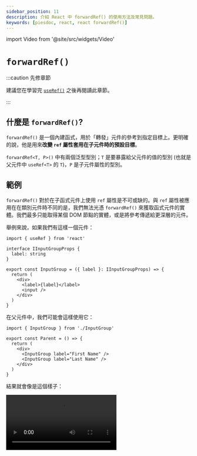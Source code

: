 ```yaml
---
sidebar_position: 11
description: 介紹 React 中 forwardRef() 的使用方法及常見問題。
keywords: [piesdoc, react, react forwardRef()]
---
```


import Video from '@site/src/widgets/Video'

# `forwardRef()`

:::caution 先修章節

建議您在學習完 [`useRef()`](./use-ref#component-instances) 之後再閱讀此章節。

:::

## 什麼是 `forwardRef()`?

`forwardRef()` 是一個內建函式，用於「轉發」元件的參考到指定目標上。更明確的說，他是用來**改變 `ref` 屬性套用在子元件時的預設目標**。

`forwardRef<T, P>()` 中有兩個泛型型別；`T` 是要暴露給父元件的值的型別 (也就是父元件中 `useRef<T>` 的 `T`)，`P` 是子元件屬性的型別。

## 範例

`forwardRef()` 對於在子函式元件上使用 `ref` 屬性是不可或缺的。與 `ref` 屬性被應用在在類別元件時不同的是，我們無法光憑 `forwardRef()` 來獲取函式元件的實體。我們最多只能取得某個 DOM 節點的實體，或是將參考傳遞給更深層的元件。

舉例來說，如果我們有這樣一個元件：

```tsx title="InputGroup.tsx" showLineNumbers
import { useRef } from 'react'

interface IInputGroupProps {
  label: string
}

export const InputGroup = ({ label }: IInputGroupProps) => {
  return (
    <div>
      <label>{label}</label>
      <input />
    </div>
  )
}
```

在父元件中，我們可能會這樣使用它：

```tsx title="Parent.tsx" showLineNumbers
import { InputGroup } from './InputGroup'

export const Parent = () => {
  return (
    <div>
      <InputGroup label="First Name" />
      <InputGroup label="Last Name" />
    </div>
  )
}
```

結果就會像是這個樣子：

<Video src="/video/react/forward-ref_0.mov" />

目前一切都運作良好，但是我們現在被要求增加一個新的功能－在某個父元件的按鈕被點擊時，我們要聚焦 (focus) 在 "Last Name" 的輸入框上。由於 `<input>` 標籤被放在子元件中，似乎沒有優雅的方式可以達成這個目的。

這就是 `forwardRef()` 有用的地方。它可以讓 `ref` 屬性也能在函式元件上運作，並且轉發參考的對象至 `InputGroup` 中的 `<input>` 上。例如：

```tsx title="InputGroup.tsx" showLineNumbers
import { forwardRef } from 'react'

interface IInputGroupProps {
  label: string
}

// highlight-next-line
export const InputGroup = forwardRef<HTMLInputElement, IInputGroupProps>(
  // highlight-next-line
  ({ label }, ref) => {
    return (
      <div>
        <label>{label}</label>
        {/* highlight-next-line */}
        <input ref={ref} />
      </div>
    )
  }
)
```

如您所見，`ref` 並不會被放在屬性 (props) 之中；相反地，它被放在 `forwardRef()` 的第二個參數中供我們使用。在將 `ref` 綁定到 `<input>` 身上之後，我們終於可以從父元件使用參考取得子元件 `<input>` 的實體：

```tsx title="Parent.tsx" showLineNumbers
import { useRef } from 'react'
import { InputGroup } from './InputGroup'

export const Parent = () => {
  // highlight-next-line
  const lastNameInput = useRef<HTMLInputElement>(null)

  const focusLastNameInput = () => {
    lastNameInput.current?.focus()
  }

  return (
    <div>
      <InputGroup label="First Name" />
      <InputGroup
        {/* highlight-next-line */}
        ref={lastNameInput}
        label="Last Name"
      />
      <button onClick={focusLastNameInput}>
        Focus Last Name Input
      </button>
    </div>
  )
}
```

<Video src="/video/react/forward-ref_1.mov" />

<details>
  <summary><code>forwardRef()</code> 能用在類別元件身上嗎？</summary>

  可以，但是我們不建議這麼做；為了讓他動起來，一些怪招數是無法避免的。舉例來說：

  ```tsx title="InputGroup.tsx" showLineNumbers
  import { Component, forwardRef } from 'react'

  interface IInputGroupProps {
    label: string
  }

  interface IInputGroupState {}

  export const InputGroup = forwardRef<HTMLInputElement, IInputGroupProps>(
    (props, ref) => {
      // highlight-next-line
      class MyComponent extends Component<IInputGroupProps, IInputGroupState> {
        render() {
          return (
            <div>
              <label>{this.props.label}</label>
              {/* highlight-next-line */}
              <input ref={ref} />
            </div>
          )
        }
      }

      // highlight-next-line
      return <MyComponent {...props} />
    }
  )
  ```

  為了取得 `forwardRef()` 中的 `ref` 並在類別元件中使用，我們得將類別元件定義在 `forwardRef()` 之中 (或是做差不多的事情)。
  
  此外，在這個範例中，由於 `MyComponent` (它是一個元件) 被定義在 `InputGroup` 中 (也是一個元件)，每次 `InputGroup` 重新渲染，`MyComponent` 就會被重新定義；代表「舊的」`<MyComponent {...props} />` 會被卸載，「新的」`<MyComponent {...props} />` 會被掛載，導致我們失去 `MyComponent` 中所有的狀態。

  <Video src="/video/react/forward-ref_with-class-component.mov" />

  要解決這個問題，最簡單的解決方法就是在第一次渲染之前將 `MyComponent` 的定義記下來，並且從那時起只使用它來進行渲染。例如：

  ```tsx title="InputGroup.tsx" showLineNumbers
  import { Component, forwardRef } from 'react'

  // highlight-next-line
  let MemoizedComponent: Component

  export const InputGroup = forwardRef(
    (props, ref) => {
      class MyComponent extends Component {
        // ...
      }

      // highlight-start
      if (!MemoizedComponent) {
        MemoizedComponent = MyComponent
      }
      // highlight-end

      // highlight-next-line
      return <MemoizedComponent {...props} />
    }
  )
  ```

  總而言之，為了讓事情變得更簡單，我們建議使用類別元件內建的 `ref` 就好了！
</details>

## `useImperativeHandle()`

雖然他的名字聽起來好像和事件監聽或是拖拉功能有關，但其實一點關係也沒有。`useImperativeHandle()` 是一個內建的鉤子 (hook)，用於**改變子元件的 `ref` 屬性暴露給父元件的值**；這個鉤子必須和 `forwardRef()` 一起使用 (因為那是唯一一個能在子元件取得 `ref` 屬性值的方法)。

- `useImperativeHandle()` 中有三個參數，分別為：
  1. 從父元件傳遞下來的 `ref` 屬性；也就是 `forwardRef()` 的第二個參數。
  2. 一個用於暴露數值給父元件的函式。
  3. 一個非必要的依賴值陣列 `dependencies`，用於決定被暴露的數值何時該被重新計算。類似於 [`useEffect()`](./use-effect#useeffect-是如何運作的)，`dependencies` 的預設值為 `undefined`，代表被暴露的數值會在元件重新渲染時重新計算。
- `useImperativeHandle<T, R extends T>()` 中有兩個泛型別；`T` 是參考的型別 (就是父元件中 `useRef<T>` 的 `T`)，`R` 則是被暴露的值的型別，必須擴展 (extends) `T`。

`useImperativeHandle()` 的運作方式就像是把`ref`「攔截」下來，並回傳任何我們想要曝光給父元件的值。

### `useImperativeHandle()` 範例

在 `useImperativeHandle()` 的幫助下，我們現在能從父元件呼叫定義在子元件中的方法，就像類別元件的 `ref` 屬性那樣。

我們必須在強調一次，這個作法只該在**標準的屬性/狀態無法達成您的需求，或是標準的屬性/狀態不便使用時**才被使用。下方是我們在 [`useRef()`](./use-ref) 章節中提到的[其中一個範例](./use-ref#元件實體)，但是使用函式元件的寫法。

```tsx title="Parent.tsx" showLineNumbers
import { useRef } from 'react'
  // highlight-next-line
import { Child, IChild } from './Child'

export const Parent = () => {
  // highlight-next-line
  const child = useRef<IChild>(null)

  const makeChilGetOld = () => {
  // highlight-next-line
    child.current?.getOld()
  }

  return (
    <div>
      {/* highlight-next-line */}
      <Child ref={child} />
      <button onClick={makeChilGetOld}>
        Make Child Get Old
      </button>
    </div>
  )
}
```

```tsx title="Child.tsx" showLineNumbers
import { forwardRef, useImperativeHandle, useState } from 'react'

export interface IChild {
  getOld: () => void
}

export const Child = forwardRef<IChild>((props, ref) => {
  const [age, setAge] = useState(5)

  const getOld = () => {
    setAge((prev) => prev + 1)
  }

  // highlight-next-line
  useImperativeHandle(ref, () => ({ getOld }), [])

  return (
    <h1>Hello, I am {age} years old</h1>
  )
})
```